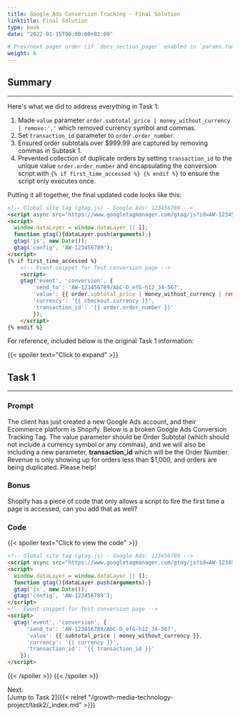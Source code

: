 ```yaml
---
title: Google Ads Conversion Tracking - Final Solution
linktitle: Final Solution
type: book
date: "2022-01-15T00:00:00+01:00"

# Prev/next pager order (if `docs_section_pager` enabled in `params.toml`)
weight: 6
---
```


## Summary

***

Here's what we did to address everything in Task 1:

1. Made `value` parameter `order.subtotal_price | money_without_currency | remove:','` which removed currency symbol and commas.
2. Set `transaction_id` parameter to `order.order_number`. 
3. Ensured order subtotals over $999.99 are captured by removing commas in Subtask 1.
4. Prevented collection of duplicate orders by setting `transaction_id` to the unique value `order.order_number` and encapsulating the conversion script with `{% if first_time_accessed %} {% endif %}` to ensure the script only executes once.

Putting it all together, the final updated code looks like this:

```html
<!-- Global site tag (gtag.js) - Google Ads: 123456789 -->  
<script async src="https://www.googletagmanager.com/gtag/js?id=AW-123456789"></script>  
<script>
  window.dataLayer = window.dataLayer || [];
  function gtag(){dataLayer.push(arguments);}  
  gtag('js', new Date());
  gtag('config', 'AW-123456789'); 
</script>
{% if first_time_accessed %}  
    <!-- Event snippet for Test conversion page -->  
    <script>
    gtag('event', 'conversion', {  
        'send_to': 'AW-123456789/AbC-D_efG-h12_34-567',  
        'value': {{ order.subtotal_price | money_without_currency | remove:',' }},
        'currency': '{{ checkout.currency }}',
        'transaction_id': '{{ order.order_number }}'  
        });  
    </script> 
{% endif %}
```

For reference, included below is the original Task 1 information:

{{< spoiler text="Click to expand" >}}
## Task 1

***

### Prompt

The client has just created a new Google Ads account, and their Ecommerce platform is Shopify. Below is a broken Google Ads Conversion Tracking Tag. The value parameter should be Order Subtotal (which should not include a currency symbol or any commas), and we will also be including a new parameter, **transaction_id** which will be the Order Number. Revenue is only showing up for orders less than $1,000, and orders are being duplicated. Please help!

### Bonus

Shopify has a piece of code that only allows a script to fire the first time a page is accessed, can you
add that as well? 

### Code 

{{< spoiler text="Click to view the code" >}}
```html
<!-- Global site tag (gtag.js) - Google Ads: 123456789 -->  
<script async src="https://www.googletagmanager.com/gtag/js?id=AW-123456789"></script>  
<script>
  window.dataLayer = window.dataLayer || [];
  function gtag(){dataLayer.push(arguments);}  
  gtag('js', new Date());
  gtag('config', 'AW-123456789'); 
</script>  
<!-- Event snippet for Test conversion page -->  
<script>
  gtag('event', 'conversion', {  
      'send_to': 'AW-123456789/AbC-D_efG-h12_34-567',  
      'value': {{ subtotal_price | money_without_currency }},  
      'currency': '{{ currency }}',  
      'transaction_id': '{{ transaction_id }}'  
    });  
</script> 
```
{{< /spoiler >}}
{{< /spoiler >}}

Next:
<br />
[Jump to Task 2]({{< relref "/growth-media-technology-project/task2/_index.md" >}})